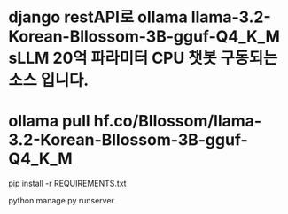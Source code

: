 # django restAPI로 ollama llama-3.2-Korean-Bllossom-3B-gguf-Q4_K_M sLLM 20억 파라미터 CPU 챗봇 구동되는 소스 입니다.

# ollama pull hf.co/Bllossom/llama-3.2-Korean-Bllossom-3B-gguf-Q4_K_M

pip install -r REQUIREMENTS.txt

python manage.py runserver 

